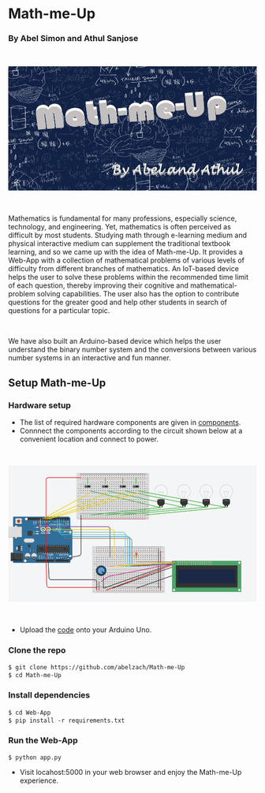 # Math-me-Up

### By Abel Simon and Athul Sanjose

<br/>

![mainpic](pic.jpg?raw=true)

<br/>

Mathematics is fundamental for many professions, especially science, technology, and engineering. Yet, mathematics is often perceived as difficult by most students. Studying math through e-learning medium and physical interactive medium can supplement the traditional textbook learning, and so we came up with the idea of Math-me-Up. It provides a Web-App with a collection of mathematical problems of various levels of difficulty from different branches of mathematics. An IoT-based device helps the user to solve these problems within the recommended time limit of each question, thereby improving their cognitive and mathematical-problem solving capabilities. The user also has the option to contribute questions for the greater good and help other students in search of questions for a particular topic. 

<br/>

We have also built an Arduino-based device which helps the user understand the binary number system and the conversions between various number systems in an interactive and fun manner.

## Setup Math-me-Up

### Hardware setup

- The list of required hardware components are given in [components](Arduino/Components.csv).
- Connnect the components according to the circuit shown below at a convenient location and connect to power.

 <br />
 
![circuit](Arduino/Circuit-Diagram.png?raw=true)

<br/>

- Upload the [code](Arduino/math_me_up1.ino) onto your Arduino Uno.

### Clone the repo

```
$ git clone https://github.com/abelzach/Math-me-Up
$ cd Math-me-Up
```

### Install dependencies

```
$ cd Web-App
$ pip install -r requirements.txt
```
### Run the Web-App

```
$ python app.py
```

- Visit locahost:5000 in your web browser and enjoy the Math-me-Up experience.
